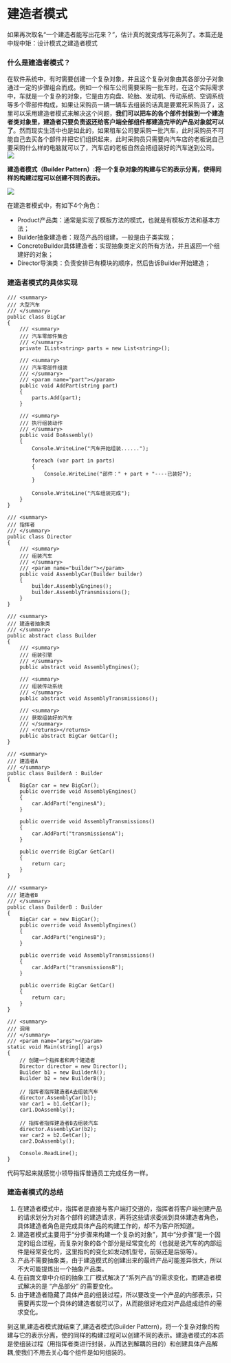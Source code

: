 # 建造者模式
如果再次取名“一个建造者能写出花来？”，估计真的就变成写花系列了。本篇还是中规中矩：设计模式之建造者模式
### 什么是建造者模式？
在软件系统中，有时需要创建一个复杂对象，并且这个复杂对象由其各部分子对象通过一定的步骤组合而成。例如一个租车公司需要采购一批车时，在这个实际需求中，车就是一个复杂的对象，它是由方向盘、轮胎、发动机、传动系统、空调系统等多个零部件构成，如果让采购员一辆一辆车去组装的话真是要累死采购员了，这里可以采用建造者模式来解决这个问题，**我们可以把车的各个部件封装到一个建造者类对象里，建造者只要负责返还给客户端全部组件都建造完毕的产品对象就可以了**。然而现实生活中也是如此的，如果租车公司要采购一批汽车，此时采购员不可能自己去买各个部件并把它们组织起来，此时采购员只需要向汽车店的老板说自己要采购什么样的电脑就可以了，汽车店的老板自然会把组装好的汽车送到公司。
![](http://owvsetuqu.bkt.clouddn.com/image/designpattern/builder.png)


**建造者模式（Builder Pattern）:将一个复杂对象的构建与它的表示分离，使得同样的构建过程可以创建不同的表示。**

![](https://i.imgur.com/WfmAo1F.png)

在建造者模式中，有如下4个角色：
- Product产品类：通常是实现了模板方法的模式，也就是有模板方法和基本方法；
- Builder抽象建造者：规范产品的组建，一般是由子类实现；
- ConcreteBuilder具体建造者：实现抽象类定义的所有方法，并且返回一个组建好的对象；
- Director导演类：负责安排已有模块的顺序，然后告诉Builder开始建造；

### 建造者模式的具体实现
 	/// <summary>
    /// 大型汽车
    /// </summary>
    public class BigCar
    {
        /// <summary>
        /// 汽车零部件集合
        /// </summary>
        private IList<string> parts = new List<string>();

        /// <summary>
        /// 汽车零部件组装
        /// </summary>
        /// <param name="part"></param>
        public void AddPart(string part)
        {
            parts.Add(part);
        }

        /// <summary>
        /// 执行组装动作
        /// </summary>
        public void DoAssembly()
        {
            Console.WriteLine("汽车开始组装......");

            foreach (var part in parts)
            {
                Console.WriteLine("部件：" + part + "----已装好");
            }

            Console.WriteLine("汽车组装完成");
        }
    }

	/// <summary>
    /// 指挥者
    /// </summary>
    public class Director
    {
        /// <summary>
        /// 组装汽车
        /// </summary>
        /// <param name="builder"></param>
        public void AssemblyCar(Builder builder)
        {
            builder.AssemblyEngines();
            builder.AssemblyTransmissions();
        }
    }

	/// <summary>
    /// 建造者抽象类
    /// </summary>
    public abstract class Builder
    {
        /// <summary>
        /// 组装引擎
        /// </summary>
        public abstract void AssemblyEngines();

        /// <summary>
        /// 组装传动系统
        /// </summary>
        public abstract void AssemblyTransmissions();

        /// <summary>
        /// 获取组装好的汽车
        /// </summary>
        /// <returns></returns>
        public abstract BigCar GetCar();
    }

	/// <summary>
    /// 建造者A
    /// </summary>
    public class BuilderA : Builder
    {
        BigCar car = new BigCar();
        public override void AssemblyEngines()
        {
            car.AddPart("enginesA");
        }

        public override void AssemblyTransmissions()
        {
            car.AddPart("transmissionsA");
        }

        public override BigCar GetCar()
        {
            return car;
        }
    }

	/// <summary>
    /// 建造者B
    /// </summary>
    public class BuilderB : Builder
    {
        BigCar car = new BigCar();
        public override void AssemblyEngines()
        {
            car.AddPart("enginesB");
        }

        public override void AssemblyTransmissions()
        {
            car.AddPart("transmissionsB");
        }

        public override BigCar GetCar()
        {
            return car;
        }
    }

	/// <summary>
    /// 调用
    /// </summary>
    /// <param name="args"></param>
    static void Main(string[] args)
    {
        // 创建一个指挥者和两个建造者
        Director director = new Director();
        Builder b1 = new BuilderA();
        Builder b2 = new BuilderB();

        // 指挥者指挥建造者A去组装汽车
        director.AssemblyCar(b1);
        var car1 = b1.GetCar();
        car1.DoAssembly();

        // 指挥者指挥建造者B去组装汽车
        director.AssemblyCar(b2);
        var car2 = b2.GetCar();
        car2.DoAssembly();

        Console.ReadLine();
    }

代码写起来就感觉小领导指挥普通员工完成任务一样。

### 建造者模式的总结
1. 在建造者模式中，指挥者是直接与客户端打交道的，指挥者将客户端创建产品的请求划分为对各个部件的建造请求，再将这些请求委派到具体建造者角色，具体建造者角色是完成具体产品的构建工作的，却不为客户所知道。
2. 建造者模式主要用于“分步骤来构建一个复杂的对象”，其中“分步骤”是一个固定的组合过程，而复杂对象的各个部分是经常变化的（也就是说汽车的内部组件是经常变化的，这里指的的变化如发动机型号，前驱还是后驱等）。
3. 产品不需要抽象类，由于建造模式的创建出来的最终产品可能差异很大，所以不大可能提炼出一个抽象产品类。
4. 在前面文章中介绍的抽象工厂模式解决了“系列产品”的需求变化，而建造者模式解决的是 “产品部分” 的需要变化。
5. 由于建造者隐藏了具体产品的组装过程，所以要改变一个产品的内部表示，只需要再实现一个具体的建造者就可以了，从而能很好地应对产品组成组件的需求变化。

到这里,建造者模式就结束了,建造者模式(Builder Pattern)，将一个复杂对象的构建与它的表示分离，使的同样的构建过程可以创建不同的表示。建造者模式的本质是使组装过程（用指挥者类进行封装，从而达到解耦的目的）和创建具体产品解耦,使我们不用去关心每个组件是如何组装的。